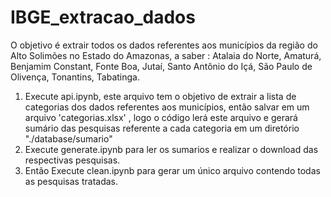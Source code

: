 # IBGE_extracao_dados
O objetivo é extrair todos os dados referentes aos municípios da  região do Alto Solimões no Estado do Amazonas, a saber : Atalaia do Norte, Amaturá, Benjamim Constant, Fonte Boa, Jutaí, Santo Antônio do Içá, São Paulo de Olivença, Tonantins, Tabatinga.


1. Execute api.ipynb, este arquivo tem o objetivo de extrair a lista de categorias dos dados referentes aos municípios, então salvar em um arquivo 'categorias.xlsx' , logo o código lerá este arquivo e gerará sumário das pesquisas referente a cada categoria em um diretório "./database/sumario"
2. Execute generate.ipynb para ler os sumarios e realizar o download das respectivas pesquisas.
3. Então Execute clean.ipynb para gerar um único arquivo contendo todas as pesquisas tratadas.

